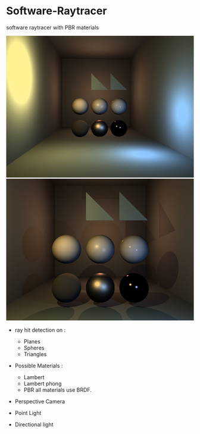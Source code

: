 # Software-Raytracer
software raytracer with PBR materials


![alt text](https://github.com/Yeannick/Software-Raytracer/blob/main/Raytracer.png)
![alt text](https://github.com/Yeannick/Software-Raytracer/blob/main/afbeelding_2022-10-13_185556312.png)

- ray hit detection on :
  - Planes
  - Spheres
  - Triangles

- Possible Materials :
  - Lambert
  - Lambert phong
  - PBR 
all materials use BRDF.

- Perspective Camera
- Point Light
- Directional light


